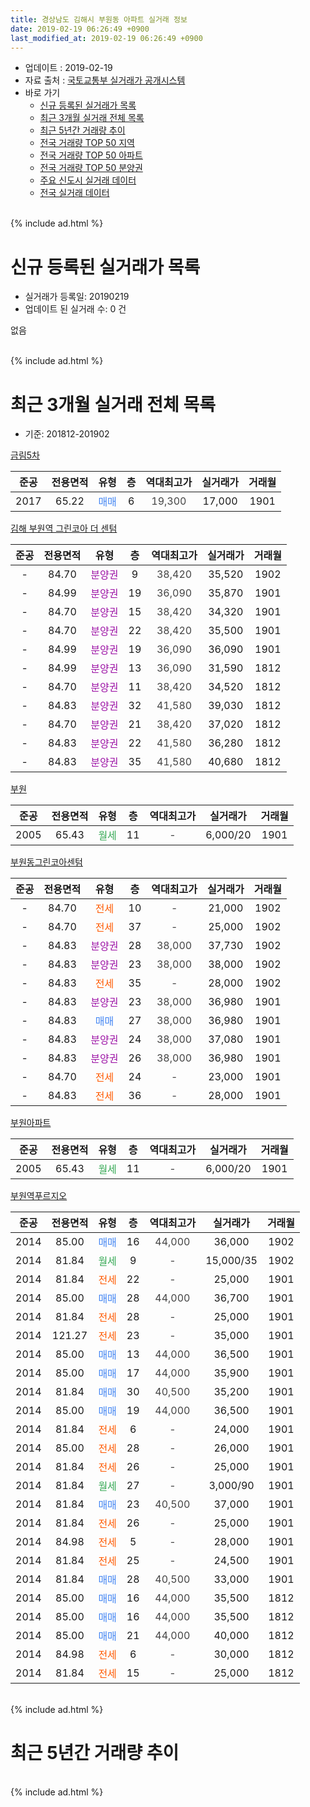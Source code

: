 ```yaml
---
title: 경상남도 김해시 부원동 아파트 실거래 정보
date: 2019-02-19 06:26:49 +0900
last_modified_at: 2019-02-19 06:26:49 +0900
---
```


* 업데이트 : 2019-02-19
* 자료 출처 : [국토교통부 실거래가 공개시스템](http://rt.molit.go.kr)
* 바로 가기
    * [신규 등록된 실거래가 목록](#신규-등록된-실거래가-목록)
    * [최근 3개월 실거래 전체 목록](#최근-3개월-실거래-전체-목록)
    * [최근 5년간 거래량 추이](#최근-5년간-거래량-추이)
    * [전국 거래량 TOP 50 지역](https://ayogom.github.io/apt-trade-info/최근-3개월-전국에서-가장-거래가-많이-발생한-지역)
    * [전국 거래량 TOP 50 아파트](https://ayogom.github.io/apt-trade-info/최근-3개월-전국에서-가장-거래가-많이-발생한-아파트)
    * [전국 거래량 TOP 50 분양권](https://ayogom.github.io/apt-trade-info/최근-3개월-전국에서-가장-거래가-많이-발생한-분양권)
    * [주요 신도시 실거래 데이터](https://ayogom.github.io/apt-trade-info/주요-신도시)
    * [전국 실거래 데이터](https://ayogom.github.io/apt-trade-info/전국)
<br>
{% include ad.html %}
<br>

# 신규 등록된 실거래가 목록
* 실거래가 등록일: 20190219
* 업데이트 된 실거래 수: 0 건

없음

<br>
{% include ad.html %}
<br>

# 최근 3개월 실거래 전체 목록
* 기준: 201812-201902


[금림5차](https://search.naver.com/search.naver?query=%EA%B2%BD%EC%83%81%EB%82%A8%EB%8F%84+%EA%B9%80%ED%95%B4%EC%8B%9C+%EB%B6%80%EC%9B%90%EB%8F%99+%EA%B8%88%EB%A6%BC5%EC%B0%A8)

|준공|전용면적|유형|층|역대최고가|실거래가|거래월|
|:---:|:---:|:---:|:---:|:---:|:---:|:---:|
|2017|65.22|<span style="color:#4285f3">매매</span>|6|<span style="color:#444444">19,300</span>|17,000|1901|

[김해 부원역 그린코아 더 센텀](https://search.naver.com/search.naver?query=%EA%B2%BD%EC%83%81%EB%82%A8%EB%8F%84+%EA%B9%80%ED%95%B4%EC%8B%9C+%EB%B6%80%EC%9B%90%EB%8F%99+%EA%B9%80%ED%95%B4+%EB%B6%80%EC%9B%90%EC%97%AD+%EA%B7%B8%EB%A6%B0%EC%BD%94%EC%95%84+%EB%8D%94+%EC%84%BC%ED%85%80)

|준공|전용면적|유형|층|역대최고가|실거래가|거래월|
|:---:|:---:|:---:|:---:|:---:|:---:|:---:|
|-|84.70|<span style="color:#9C11A5">분양권</span>|9|<span style="color:#444444">38,420</span>|35,520|1902|
|-|84.99|<span style="color:#9C11A5">분양권</span>|19|<span style="color:#444444">36,090</span>|35,870|1901|
|-|84.70|<span style="color:#9C11A5">분양권</span>|15|<span style="color:#444444">38,420</span>|34,320|1901|
|-|84.70|<span style="color:#9C11A5">분양권</span>|22|<span style="color:#444444">38,420</span>|35,500|1901|
|-|84.99|<span style="color:#9C11A5">분양권</span>|19|<span style="color:#444444">36,090</span>|36,090|1901|
|-|84.99|<span style="color:#9C11A5">분양권</span>|13|<span style="color:#444444">36,090</span>|31,590|1812|
|-|84.70|<span style="color:#9C11A5">분양권</span>|11|<span style="color:#444444">38,420</span>|34,520|1812|
|-|84.83|<span style="color:#9C11A5">분양권</span>|32|<span style="color:#444444">41,580</span>|39,030|1812|
|-|84.70|<span style="color:#9C11A5">분양권</span>|21|<span style="color:#444444">38,420</span>|37,020|1812|
|-|84.83|<span style="color:#9C11A5">분양권</span>|22|<span style="color:#444444">41,580</span>|36,280|1812|
|-|84.83|<span style="color:#9C11A5">분양권</span>|35|<span style="color:#444444">41,580</span>|40,680|1812|

[부원](https://search.naver.com/search.naver?query=%EA%B2%BD%EC%83%81%EB%82%A8%EB%8F%84+%EA%B9%80%ED%95%B4%EC%8B%9C+%EB%B6%80%EC%9B%90%EB%8F%99+%EB%B6%80%EC%9B%90)

|준공|전용면적|유형|층|역대최고가|실거래가|거래월|
|:---:|:---:|:---:|:---:|:---:|:---:|:---:|
|2005|65.43|<span style="color:#34a853">월세</span>|11|<span style="color:#444444">-</span>|6,000/20|1901|

[부원동그린코아센텀](https://search.naver.com/search.naver?query=%EA%B2%BD%EC%83%81%EB%82%A8%EB%8F%84+%EA%B9%80%ED%95%B4%EC%8B%9C+%EB%B6%80%EC%9B%90%EB%8F%99+%EB%B6%80%EC%9B%90%EB%8F%99%EA%B7%B8%EB%A6%B0%EC%BD%94%EC%95%84%EC%84%BC%ED%85%80)

|준공|전용면적|유형|층|역대최고가|실거래가|거래월|
|:---:|:---:|:---:|:---:|:---:|:---:|:---:|
|-|84.70|<span style="color:#ff5a00">전세</span>|10|<span style="color:#444444">-</span>|21,000|1902|
|-|84.70|<span style="color:#ff5a00">전세</span>|37|<span style="color:#444444">-</span>|25,000|1902|
|-|84.83|<span style="color:#9C11A5">분양권</span>|28|<span style="color:#444444">38,000</span>|37,730|1902|
|-|84.83|<span style="color:#9C11A5">분양권</span>|23|<span style="color:#444444">38,000</span>|38,000|1902|
|-|84.83|<span style="color:#ff5a00">전세</span>|35|<span style="color:#444444">-</span>|28,000|1902|
|-|84.83|<span style="color:#9C11A5">분양권</span>|23|<span style="color:#444444">38,000</span>|36,980|1901|
|-|84.83|<span style="color:#4285f3">매매</span>|27|<span style="color:#444444">38,000</span>|36,980|1901|
|-|84.83|<span style="color:#9C11A5">분양권</span>|24|<span style="color:#444444">38,000</span>|37,080|1901|
|-|84.83|<span style="color:#9C11A5">분양권</span>|26|<span style="color:#444444">38,000</span>|36,980|1901|
|-|84.70|<span style="color:#ff5a00">전세</span>|24|<span style="color:#444444">-</span>|23,000|1901|
|-|84.83|<span style="color:#ff5a00">전세</span>|36|<span style="color:#444444">-</span>|28,000|1901|

[부원아파트](https://search.naver.com/search.naver?query=%EA%B2%BD%EC%83%81%EB%82%A8%EB%8F%84+%EA%B9%80%ED%95%B4%EC%8B%9C+%EB%B6%80%EC%9B%90%EB%8F%99+%EB%B6%80%EC%9B%90%EC%95%84%ED%8C%8C%ED%8A%B8)

|준공|전용면적|유형|층|역대최고가|실거래가|거래월|
|:---:|:---:|:---:|:---:|:---:|:---:|:---:|
|2005|65.43|<span style="color:#34a853">월세</span>|11|<span style="color:#444444">-</span>|6,000/20|1901|

[부원역푸르지오](https://search.naver.com/search.naver?query=%EA%B2%BD%EC%83%81%EB%82%A8%EB%8F%84+%EA%B9%80%ED%95%B4%EC%8B%9C+%EB%B6%80%EC%9B%90%EB%8F%99+%EB%B6%80%EC%9B%90%EC%97%AD%ED%91%B8%EB%A5%B4%EC%A7%80%EC%98%A4)

|준공|전용면적|유형|층|역대최고가|실거래가|거래월|
|:---:|:---:|:---:|:---:|:---:|:---:|:---:|
|2014|85.00|<span style="color:#4285f3">매매</span>|16|<span style="color:#444444">44,000</span>|36,000|1902|
|2014|81.84|<span style="color:#34a853">월세</span>|9|<span style="color:#444444">-</span>|15,000/35|1902|
|2014|81.84|<span style="color:#ff5a00">전세</span>|22|<span style="color:#444444">-</span>|25,000|1901|
|2014|85.00|<span style="color:#4285f3">매매</span>|28|<span style="color:#444444">44,000</span>|36,700|1901|
|2014|81.84|<span style="color:#ff5a00">전세</span>|28|<span style="color:#444444">-</span>|25,000|1901|
|2014|121.27|<span style="color:#ff5a00">전세</span>|23|<span style="color:#444444">-</span>|35,000|1901|
|2014|85.00|<span style="color:#4285f3">매매</span>|13|<span style="color:#444444">44,000</span>|36,500|1901|
|2014|85.00|<span style="color:#4285f3">매매</span>|17|<span style="color:#444444">44,000</span>|35,900|1901|
|2014|81.84|<span style="color:#4285f3">매매</span>|30|<span style="color:#444444">40,500</span>|35,200|1901|
|2014|85.00|<span style="color:#4285f3">매매</span>|19|<span style="color:#444444">44,000</span>|36,500|1901|
|2014|81.84|<span style="color:#ff5a00">전세</span>|6|<span style="color:#444444">-</span>|24,000|1901|
|2014|85.00|<span style="color:#ff5a00">전세</span>|28|<span style="color:#444444">-</span>|26,000|1901|
|2014|81.84|<span style="color:#ff5a00">전세</span>|26|<span style="color:#444444">-</span>|25,000|1901|
|2014|81.84|<span style="color:#34a853">월세</span>|27|<span style="color:#444444">-</span>|3,000/90|1901|
|2014|81.84|<span style="color:#4285f3">매매</span>|23|<span style="color:#444444">40,500</span>|37,000|1901|
|2014|81.84|<span style="color:#ff5a00">전세</span>|26|<span style="color:#444444">-</span>|25,000|1901|
|2014|84.98|<span style="color:#ff5a00">전세</span>|5|<span style="color:#444444">-</span>|28,000|1901|
|2014|81.84|<span style="color:#ff5a00">전세</span>|25|<span style="color:#444444">-</span>|24,500|1901|
|2014|81.84|<span style="color:#4285f3">매매</span>|28|<span style="color:#444444">40,500</span>|33,000|1901|
|2014|85.00|<span style="color:#4285f3">매매</span>|16|<span style="color:#444444">44,000</span>|35,500|1812|
|2014|85.00|<span style="color:#4285f3">매매</span>|16|<span style="color:#444444">44,000</span>|35,500|1812|
|2014|85.00|<span style="color:#4285f3">매매</span>|21|<span style="color:#444444">44,000</span>|40,000|1812|
|2014|84.98|<span style="color:#ff5a00">전세</span>|6|<span style="color:#444444">-</span>|30,000|1812|
|2014|81.84|<span style="color:#ff5a00">전세</span>|15|<span style="color:#444444">-</span>|25,000|1812|


<br>
{% include ad.html %}
<br>

# 최근 5년간 거래량 추이


<div style="width:100%;">
    <canvas id="deal_progress" height="200"></canvas>
</div>

<script>
new Chart(document.getElementById("deal_progress"), {
    type: 'line',
    data: {
        labels: ['201402','201403','201404','201405','201406','201407','201408','201409','201410','201411','201412','201501','201502','201503','201504','201505','201506','201507','201508','201509','201510','201511','201512','201601','201602','201603','201604','201605','201606','201607','201608','201609','201610','201611','201612','201701','201702','201703','201704','201705','201706','201707','201708','201709','201710','201711','201712','201801','201802','201803','201804','201805','201806','201807','201808','201809','201810','201811','201812','201901','201902'],
        datasets: [{
            label: '매매',
            pointRadius: 1,
            data: [4, 5, 5, 2, 4, 4, 10, 4, 1, 8, 7, 3, 3, 3, 9, 10, 3, 6, 9, 2, 4, 5, 2, 4, 7, 3, 3, 7, 15, 14, 10, 10, 8, 7, 7, 3, 7, 7, 5, 12, 7, 8, 9, 3, 4, 3, 1, 8, 9, 7, 3, 9, 10, 7, 3, 7, 9, 10, 9, 16, 4],
            borderColor: "rgba(255, 201, 14, 1)",
            backgroundColor: "rgba(255, 201, 14, 0.5)",
            fill: false,
            lineTension: 0
        },{
            label: '전월세',
            pointRadius: 1,
            data: [0, 0, 0, 7, 20, 20, 27, 24, 20, 18, 11, 2, 5, 2, 4, 6, 4, 2, 2, 2, 2, 6, 5, 2, 2, 3, 4, 8, 5, 6, 13, 15, 13, 16, 6, 3, 6, 9, 6, 3, 0, 9, 4, 7, 1, 7, 5, 6, 3, 2, 4, 3, 3, 7, 8, 6, 10, 12, 2, 14, 4],
            borderColor: "rgba(0, 141, 185, 1)",
            backgroundColor: "rgba(0, 141, 185, 0.5)",
            fill: false,
            lineTension: 0
        }
        ]
    },
    options: {
        responsive: true,
        title: {
            display: false
        },
        tooltips: {
            mode: 'index',
            intersect: false
        },
        hover: {
            mode: 'nearest',
            intersect: true
        },
        scales: {
            xAxes: [{
                display: true,
                scaleLabel: {
                    display: true,
                    labelString: '년/월'
                }
            }],
            yAxes: [{
                display: true,
                ticks: {
                    suggestedMin: 0,
                },
                scaleLabel: {
                    display: true,
                    labelString: '실거래 수'
                }
            }]
        }
    }
});

</script>


<br>
{% include ad.html %}
<br>


